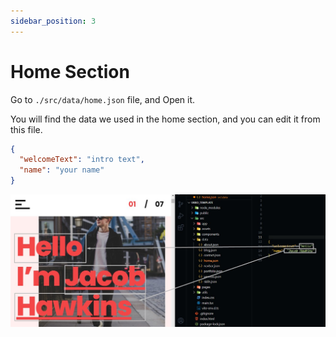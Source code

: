 ```yaml
---
sidebar_position: 3
---
```


# Home Section

Go to `./src/data/home.json` file, and Open it.

You will find the data we used in the home section, and you can edit it from this file.

```json
{
  "welcomeText": "intro text",
  "name": "your name"
}
```

![home page](./img/home-edit.jpg)
